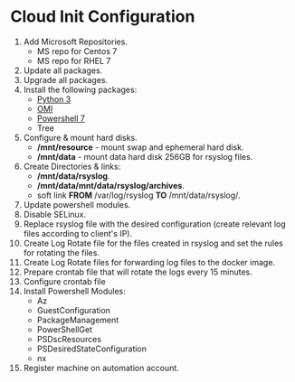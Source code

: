 # Cloud Init Configuration

1. Add Microsoft Repositories. 
   - MS repo for Centos 7
   - MS repo for RHEL 7
2. Update all packages.
3. Upgrade all packages.
4. Install the following packages:
   - [Python 3](https://www.python.org/)
   - [OMI](https://github.com/microsoft/omi)
   - [Powershell 7](https://docs.microsoft.com/en-us/powershell/scripting/install/install-centos?view=powershell-7.2)
   - Tree 
5. Configure & mount hard disks.
   - **/mnt/resource** - mount swap and ephemeral hard disk. 
   - **/mnt/data** - mount data hard disk 256GB for rsyslog files.
6. Create Directories & links:
   - **/mnt/data/rsyslog**.
   - **/mnt/data/mnt/data/rsyslog/archives**.
   - soft link **FROM** /var/log/rsyslog **TO** /mnt/data/rsyslog/. 
7. Update powershell modules.
8. Disable SELinux.
9. Replace rsyslog file with the desired configuration (create relevant log files according to client's IP).
10. Create Log Rotate file for the files created in rsyslog and set the rules for rotating the files.
11. Create Log Rotate files for forwarding log files to the docker image.
12. Prepare crontab file that will rotate the logs every 15 minutes.
13. Configure crontab file
14. Install Powershell Modules:
    - Az
    - GuestConfiguration
    - PackageManagement
    - PowerShellGet
    - PSDscResources
    - PSDesiredStateConfiguration
    - nx
15. Register machine on automation account. 